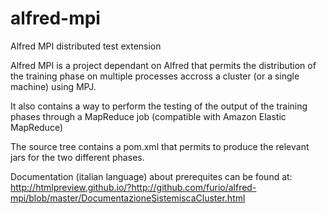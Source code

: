 alfred-mpi
==========

Alfred MPI distributed test extension

Alfred MPI is a project dependant on Alfred that permits the distribution of the training phase on multiple processes accross a cluster (or a single machine) using MPJ.

It also contains a way to perform the testing of the output of the training phases through a MapReduce job (compatible with Amazon Elastic MapReduce)

The source tree contains a pom.xml that permits to produce the relevant jars for the two different phases.

Documentation (italian language) about prerequites can be found at: http://htmlpreview.github.io/?http://github.com/furio/alfred-mpi/blob/master/DocumentazioneSistemiscaCluster.html
